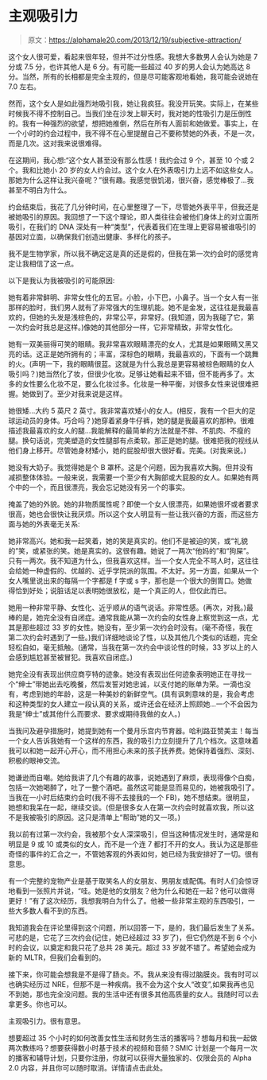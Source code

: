 # 主观吸引力

> 原文：<https://alphamale20.com/2013/12/19/subjective-attraction/>

这个女人很可爱，看起来很年轻，但并不过分性感。我想大多数男人会认为她是 7 分或 7.5 分，也许其他人是 6 分。有可能一些超过 40 岁的男人会认为她高达 8 分。当然，所有的长相都是完全主观的，但是尽可能客观地看她，我可能会说她在 7.0 左右。

然而，这个女人是如此强烈地吸引我，她让我疯狂。我没开玩笑。实际上，在某些时候我不得不控制自己。当我们坐在沙发上聊天时，我对她的性吸引力是压倒性的。我有一种强烈的欲望，想把她推倒，然后在所有人面前和她做爱。事实上，在一个小时的约会过程中，我不得不在心里提醒自己不要称赞她的外表，不是一次，而是几次。这对我来说很难得。

在这期间，我心想:“这个女人甚至没有那么性感！我约会过 9 个，甚至 10 个或 2 个。我和比她小 20 岁的女人约会过。这个女人在外表吸引力上远不如这些女人。那她为什么这样让我兴奋呢？”很有趣。我感觉很饥渴，很兴奋，感觉棒极了...我甚至不明白为什么。

约会结束后，我花了几分钟时间，在心里整理了一下，尽管她外表平平，但我还是被她吸引的原因。我回想了一下这个理论，即人类往往会被他们身体上的对立面所吸引，在我们的 DNA 深处有一种“类型”，代表着我们在生理上更容易被谁吸引的基因对立面，以确保我们创造出健康、多样化的孩子。

我不是生物学家，所以我不确定这是真的还是假的，但我在第一次约会时的感觉肯定让我相信了这一点。

以下是我认为我被吸引的可能原因:

她有着非常鲜明、非常女性化的五官。小脸，小下巴，小鼻子。当一个女人有一张那样的脸时，我们男人就有了非常强大的生理机能。她不是金发，这往往是我最喜欢的，但她的头发是浅棕色的，非常公平，非常好。(我知道，因为我碰了它，第一次约会时我总是这样。)像她的其他部分一样，它非常精致，非常女性化。

她有一双美丽得可笑的眼睛。我非常喜欢眼睛漂亮的女人，尤其是如果眼睛又黑又亮的话。这正是她所拥有的；丰富，深棕色的眼睛，我最喜欢的，下面有一个跳舞的火。(声明一下，我的眼睛很蓝。这就是为什么我总是更容易被棕色眼睛的女人吸引吗？)她当然化了妆，但很少化妆。足够让她看起来不错，但不能再多了。太多的女性要么化妆不足，要么化妆过多。化妆是一种平衡，对很多女性来说很难把握。她做到了。至少对我来说是这样。

她很矮...大约 5 英尺 2 英寸。我非常喜欢矮小的女人。(相反，我有一个巨大的足球运动员的身体。巧合吗？)她穿着紧身牛仔裤，她的腿是我最喜欢的那种。很难描述我最喜欢的女人的腿...我能解释的最简单的方法就是不胖、不肌肉、不瘦的腿。换句话说，完美塑造的女性腿部有点柔软。那正是她的腿。很难把我的视线从他们身上移开。尽管她身材矮小，她的屁股却很大很好看。完美。(对我来说。)

她没有大奶子。我觉得她是个 B 罩杯。这是个问题，因为我喜欢大胸。但并没有减损整体体验。一般来说，我需要一个至少有大胸部或大屁股的女人。如果她有两个中的一个，而且很漂亮，我会忘记她没有另一个的事实。

掩盖了她的外貌。她的非物质属性呢？即使一个女人很漂亮，如果她很坏或者要求很高，她也会很快让我厌烦。所以这个女人明显有一些让我兴奋的方面，而这些方面与她的外表毫无关系:

她非常高兴。她和我一起笑着，她的笑是真实的。他们不是被迫的笑，或“礼貌的”笑，或紧张的笑。她是真实的。这很有趣。她说了一两次“他妈的”和“狗屎”。只有一两次。我不知道为什么，但我喜欢这样。当一个女人完全不骂人时，这往往会给她一种虚假的、优越的、近乎学院派的氛围。不太好。另一方面，如果从一个女人嘴里说出来的每隔一个字都是 f 字或 s 字，那也是一个很大的倒胃口。她做得恰到好处；说脏话足以表明她很放松，是一个真正的人，但仅此而已。

她用一种非常平静、女性化、近乎顺从的语气说话。非常性感。(再次，对我。)最棒的是，她完全没有自闭症。通常我能从第一次约会的女性身上察觉到这一点，尤其是那些超过 33 岁的女性。她没有，至少第一次约会时没有。(毫不奇怪，我在第二次约会时遇到了一些。)我们详细地谈论了性，以及其他几个类似的话题，完全轻松自如，毫无抵触。(通常，当我在第一次约会中谈论性的时候，33 岁以上的人会感到尴尬甚至被冒犯。我喜欢自闭症。)

她完全没有表现出供应商亨特的迹象。她没有表现出任何迹象表明她正在寻找一个“绅士”带她出去吃晚餐，然后发誓对她忠诚，以支付她的账单为荣。一滴也没有，考虑到她的年龄，这是一种美妙的新鲜空气。(具有讽刺意味的是，我会考虑和这种类型的女人建立一段认真的关系，或许还会在经济上照顾她...一个不会因为我是“绅士”或其他什么而要求、要求或期待我做的女人。)

当我问及避孕措施时，她提到她有一个曼月乐宫内节育器。哈利路亚赞美主！每当一个女人告诉我她有一个这样的东西，我的吸引力立刻提升了几个档次。这意味着我可以和她一起开心开心，而不用担心未来的孩子抚养费。她保持着强烈、深刻、积极的眼神交流。

她谦逊而自嘲。她给我讲了几个有趣的故事，说她遇到了麻烦，表现得像个白痴，包括一次她喝醉了，吐了一整个酒吧。虽然这可能是显而易见的，她被我吸引了。当我在一小时后结束约会时(我不得不去接我的一个 FB)，她不想结束。很明显，她想和我呆在一起，继续交谈。(但是很多女人在第一次约会时就喜欢我，所以这不是我被吸引的原因。这只是清单上“帮助”她的又一项。)

我以前有过第一次约会，我被那个女人深深吸引，但当这种情况发生时，通常是和明显是 9 或 10 或类似的女人，而不是一个连 7 都打不开的女人。我认为这是那些奇怪的事件的汇合之一，不管她客观的外表如何，她已经为我安排好了一切。很有意思。

有一个完整的宠物产业是基于取笑名人的女朋友、男朋友或配偶。有时人们会惊讶地看到一张照片并说，“哇。她是他的女朋友？他为什么和她在一起？他可以做得更好！”有了这次经历，我想我明白为什么了。他被一些非常主观的东西吸引，一些大多数人看不到的东西。

我知道我会在评论里得到这个问题，所以回答一下，是的，我们最后发生了关系。可悲的是，它花了三次约会(记住，她已经超过 33 岁了)，但它仍然是不到 6 个小时的会议，以奠定和我只花了总共 28 美元。超过 33 岁就不错了。希望她会成为新的 MLTR，但我们会看到的。

接下来，你可能会想我是不是得了肠炎。不。我从来没有得过脑膜炎。我有时可以也确实经历过 NRE，但那不是一种疾病。我不会为这个女人“改变”,如果我再也见不到她，那也完全没问题。我的生活中还有很多其他高质量的女人。我随时可以去拿更多。你也可以。

主观吸引力。很有意思。

想要超过 35 个小时的如何改善女性生活和财务生活的播客吗？想每月和我一起做两次教练吗？想要获得数小时基于技术的视频和音频？SMIC 计划是一个每月一次的播客和辅导计划，只要你注册，你就可以获得大量独家的、仅限会员的 Alpha 2.0 内容，并且你可以随时取消。详情请点击此处。